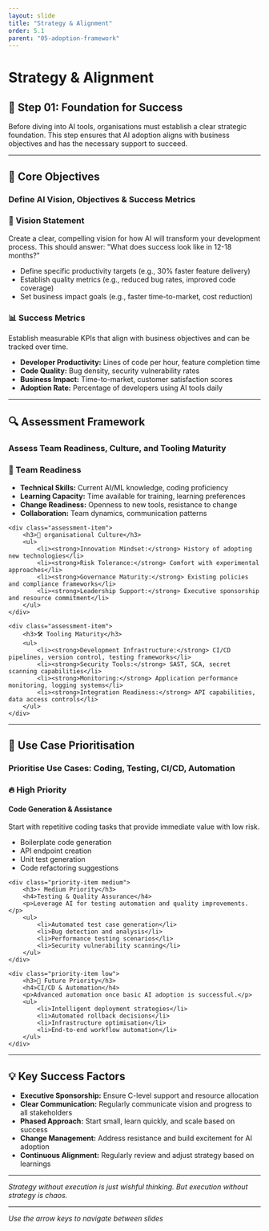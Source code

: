 ```yaml
---
layout: slide
title: "Strategy & Alignment"
order: 5.1
parent: "05-adoption-framework"
---
```


# Strategy & Alignment

## 🎯 Step 01: Foundation for Success

Before diving into AI tools, organisations must establish a clear strategic foundation. This step ensures that AI adoption aligns with business objectives and has the necessary support to succeed.

---

## 🚀 Core Objectives

### **Define AI Vision, Objectives & Success Metrics**

<div class="objective-card">
    <h3>🎯 Vision Statement</h3>
    <p>Create a clear, compelling vision for how AI will transform your development process. This should answer: "What does success look like in 12-18 months?"</p>
    <ul>
        <li>Define specific productivity targets (e.g., 30% faster feature delivery)</li>
        <li>Establish quality metrics (e.g., reduced bug rates, improved code coverage)</li>
        <li>Set business impact goals (e.g., faster time-to-market, cost reduction)</li>
    </ul>
</div>

<div class="objective-card">
    <h3>📊 Success Metrics</h3>
    <p>Establish measurable KPIs that align with business objectives and can be tracked over time.</p>
    <ul>
        <li><strong>Developer Productivity:</strong> Lines of code per hour, feature completion time</li>
        <li><strong>Code Quality:</strong> Bug density, security vulnerability rates</li>
        <li><strong>Business Impact:</strong> Time-to-market, customer satisfaction scores</li>
        <li><strong>Adoption Rate:</strong> Percentage of developers using AI tools daily</li>
    </ul>
</div>

---

## 🔍 Assessment Framework

### **Assess Team Readiness, Culture, and Tooling Maturity**

<div class="assessment-grid">
    <div class="assessment-item">
        <h3>👥 Team Readiness</h3>
        <ul>
            <li><strong>Technical Skills:</strong> Current AI/ML knowledge, coding proficiency</li>
            <li><strong>Learning Capacity:</strong> Time available for training, learning preferences</li>
            <li><strong>Change Readiness:</strong> Openness to new tools, resistance to change</li>
            <li><strong>Collaboration:</strong> Team dynamics, communication patterns</li>
        </ul>
    </div>
    
    <div class="assessment-item">
        <h3>🏢 organisational Culture</h3>
        <ul>
            <li><strong>Innovation Mindset:</strong> History of adopting new technologies</li>
            <li><strong>Risk Tolerance:</strong> Comfort with experimental approaches</li>
            <li><strong>Governance Maturity:</strong> Existing policies and compliance frameworks</li>
            <li><strong>Leadership Support:</strong> Executive sponsorship and resource commitment</li>
        </ul>
    </div>
    
    <div class="assessment-item">
        <h3>🛠️ Tooling Maturity</h3>
        <ul>
            <li><strong>Development Infrastructure:</strong> CI/CD pipelines, version control, testing frameworks</li>
            <li><strong>Security Tools:</strong> SAST, SCA, secret scanning capabilities</li>
            <li><strong>Monitoring:</strong> Application performance monitoring, logging systems</li>
            <li><strong>Integration Readiness:</strong> API capabilities, data access controls</li>
        </ul>
    </div>
</div>

---

## 🎯 Use Case Prioritisation

### **Prioritise Use Cases: Coding, Testing, CI/CD, Automation**

<div class="use-case-priority">
    <div class="priority-item high">
        <h3>🔥 High Priority</h3>
        <h4>Code Generation & Assistance</h4>
        <p>Start with repetitive coding tasks that provide immediate value with low risk.</p>
        <ul>
            <li>Boilerplate code generation</li>
            <li>API endpoint creation</li>
            <li>Unit test generation</li>
            <li>Code refactoring suggestions</li>
        </ul>
    </div>
    
    <div class="priority-item medium">
        <h3>⚡ Medium Priority</h3>
        <h4>Testing & Quality Assurance</h4>
        <p>Leverage AI for testing automation and quality improvements.</p>
        <ul>
            <li>Automated test case generation</li>
            <li>Bug detection and analysis</li>
            <li>Performance testing scenarios</li>
            <li>Security vulnerability scanning</li>
        </ul>
    </div>
    
    <div class="priority-item low">
        <h3>🚀 Future Priority</h3>
        <h4>CI/CD & Automation</h4>
        <p>Advanced automation once basic AI adoption is successful.</p>
        <ul>
            <li>Intelligent deployment strategies</li>
            <li>Automated rollback decisions</li>
            <li>Infrastructure optimisation</li>
            <li>End-to-end workflow automation</li>
        </ul>
    </div>
</div>

---

## 💡 Key Success Factors

- **Executive Sponsorship:** Ensure C-level support and resource allocation
- **Clear Communication:** Regularly communicate vision and progress to all stakeholders
- **Phased Approach:** Start small, learn quickly, and scale based on success
- **Change Management:** Address resistance and build excitement for AI adoption
- **Continuous Alignment:** Regularly review and adjust strategy based on learnings

---

*Strategy without execution is just wishful thinking. But execution without strategy is chaos.*

---

*Use the arrow keys to navigate between slides*
